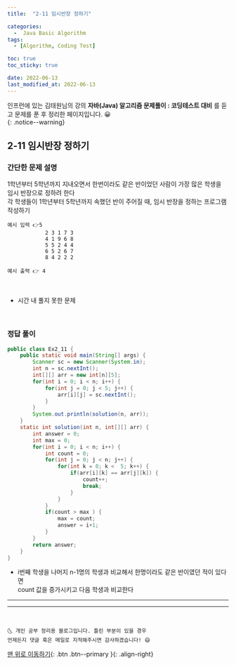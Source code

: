 ```yaml
---
title:  "2-11 임시반장 정하기" 

categories:
  -  Java Basic Algorithm
tags:
  - [Algorithm, Coding Test]

toc: true
toc_sticky: true

date: 2022-06-13
last_modified_at: 2022-06-13
---
```


인프런에 있는 김태원님의 강의 **자바(Java) 알고리즘 문제풀이 : 코딩테스트 대비** 를 듣고 문제를 푼 후 정리한 페이지입니다. 😀  
{: .notice--warning}

## 2-11 임시반장 정하기

### 간단한 문제 설명


 1학년부터 5학년까지 지내오면서 한번이라도 같은 반이었던 사람이 가장 많은 학생을 임시 반장으로 정하려 한다<br>
 각 학생들이 1학년부터 5학년까지 속했던 반이 주어질 때, 임시 반장을 정하는 프로그램 작성하기

```
예시 입력 👉5
			2 3 1 7 3
			4 1 9 6 8
			5 5 2 4 4
			6 5 2 6 7
			8 4 2 2 2

예시 출력 👉 4
```

<br>

- 시간 내 풀지 못한 문제
<br>

### 정답 풀이

```java
public class Ex2_11 {
	public static void main(String[] args) {
		Scanner sc = new Scanner(System.in);
		int n = sc.nextInt();
		int[][] arr = new int[n][5];
		for(int i = 0; i < n; i++) {
			for(int j = 0; j < 5; j++) {
				arr[i][j] = sc.nextInt();
			}
		}
		System.out.println(solution(n, arr));
	}
	static int solution(int n, int[][] arr) {
		int answer = 0;
		int max = 0;
		for(int i = 0; i < n; i++) {
			int count = 0;
			for(int j = 0; j < n; j++) {
				for(int k = 0; k <  5; k++) {
					if(arr[i][k] == arr[j][k]) {
						count++;
						break;
					}
				}
			}
			if(count > max ) {
				max = count;
				answer = i+1;
			}
		}
		return answer;
	}
}

```
- i번째 학생을 나머지 n-1명의 학생과 비교해서 한명이라도 같은 반이였던 적이 있다면<br>
count 값을 증가시키고 다음 학생과 비교한다


***


***
<br>

    🌜 개인 공부 정리용 블로그입니다. 틀린 부분이 있을 경우 
    언제든지 댓글 혹은 메일로 지적해주시면 감사하겠습니다! 😄

[맨 위로 이동하기](#){: .btn .btn--primary }{: .align-right}